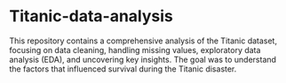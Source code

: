 # Titanic-data-analysis
This repository contains a comprehensive analysis of the Titanic dataset, focusing on data cleaning, handling missing values, exploratory data analysis (EDA), and uncovering key insights. The goal was to understand the factors that influenced survival during the Titanic disaster.
